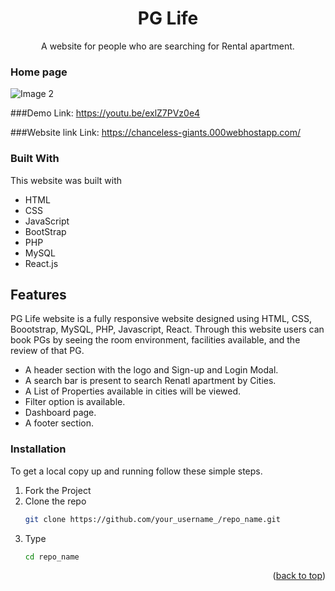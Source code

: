 
<div align="center">
    <h1 align="center">PG Life</h1>
  <p align="center">
    A website for people who are searching for Rental apartment.
    <br />
    </p>
</div>



### Home page
 ![Image 2](https://github.com/nishaSahuU/PG-Life.github.io/assets/82632229/c7c811a1-95b9-4140-97c8-ed12d81f6095)

###Demo
Link: https://youtu.be/exlZ7PVz0e4

###Website link
Link: https://chanceless-giants.000webhostapp.com/



### Built With

This website was built with

* HTML
* CSS
* JavaScript
* BootStrap
* PHP
* MySQL
* React.js

## Features
PG Life website is a fully responsive website designed using HTML, CSS, Boootstrap, MySQL, PHP, Javascript, React. Through this website users can book PGs by seeing the room environment, facilities available, and the review of that PG.
* A header section with the logo and Sign-up and Login Modal.
* A search bar is present to search Renatl apartment by Cities.
* A List of Properties available in cities will be viewed.
* Filter option is available.
*  Dashboard page.
* A footer section.
  

### Installation

To get a local copy up and running follow these simple steps.
1. Fork the Project
2. Clone the repo
   ```sh
   git clone https://github.com/your_username_/repo_name.git
   ```
3. Type
   ```sh
   cd repo_name
   ```
   
<p align="right">(<a href="#readme-top">back to top</a>)</p>
